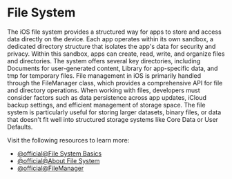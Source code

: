 # File System

The iOS file system provides a structured way for apps to store and access data directly on the device. Each app operates within its own sandbox, a dedicated directory structure that isolates the app's data for security and privacy. Within this sandbox, apps can create, read, write, and organize files and directories. The system offers several key directories, including Documents for user-generated content, Library for app-specific data, and tmp for temporary files. File management in iOS is primarily handled through the FileManager class, which provides a comprehensive API for file and directory operations. When working with files, developers must consider factors such as data persistence across app updates, iCloud backup settings, and efficient management of storage space. The file system is particularly useful for storing larger datasets, binary files, or data that doesn't fit well into structured storage systems like Core Data or User Defaults.

Visit the following resources to learn more:

- [@official@File System Basics](https://developer.apple.com/library/archive/documentation/FileManagement/Conceptual/FileSystemProgrammingGuide/FileSystemOverview/FileSystemOverview.html)
- [@official@About File System](https://developer.apple.com/documentation/foundation/file_system/about_apple_file_system/)
- [@official@FileManager](https://developer.apple.com/documentation/foundation/filemanager)